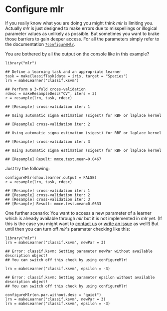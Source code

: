 Configure mlr
=============

If you really know what you are doing you might think *mlr* is limiting you.
Actually *mlr* is just designed to make errors due to misspellings or illogical parameter values as unlikely as possible.
But sometimes you want to brake those barriers to gain deeper access.
For all the parameters simply refer to the documentation [`?configureMlr`](http://berndbischl.github.io/mlr/man/configureMlr.html).

You are bothered by all the output on the console like in this example?

```splus
library("mlr")

## Define a learning task and an appropriate learner
task = makeClassifTask(data = iris, target = "Species")
lrn = makeLearner("classif.ksvm")

## Perform a 3-fold cross-validation
rdesc = makeResampleDesc("CV", iters = 3)
r = resample(lrn, task, rdesc)
```

```
## [Resample] cross-validation iter: 1
```

```
## Using automatic sigma estimation (sigest) for RBF or laplace kernel
```

```
## [Resample] cross-validation iter: 2
```

```
## Using automatic sigma estimation (sigest) for RBF or laplace kernel
```

```
## [Resample] cross-validation iter: 3
```

```
## Using automatic sigma estimation (sigest) for RBF or laplace kernel
```

```
## [Resample] Result: mmce.test.mean=0.0467
```

Just try the following:

```splus
configureMlr(show.learner.output = FALSE)
r = resample(lrn, task, rdesc)
```

```
## [Resample] cross-validation iter: 1
## [Resample] cross-validation iter: 2
## [Resample] cross-validation iter: 3
## [Resample] Result: mmce.test.mean=0.0533
```


One further scenario:
You want to access a new parameter of a learner which is already available through *mlr* but it is not implemented in *mlr* yet.
(If this is the case you might want to [contact us](https://github.com/berndbischl/mlr#get-in-touch) or [write an issue](https://github.com/berndbischl/mlr/issues/new) as well!)
But until then you can turn off *mlr*'s paramater checking like this:

```splus
library("mlr")
lrn = makeLearner("classif.ksvm", newPar = 3)
```

```
## Error: classif.ksvm: Setting parameter newPar without available description object!
## You can switch off this check by using configureMlr!
```

```splus
lrn = makeLearner("classif.ksvm", epsilon = -3)
```

```
## Error: classif.ksvm: Setting parameter epsilon without available description object!
## You can switch off this check by using configureMlr!
```

```splus
configureMlr(on.par.without.desc = "quiet")
lrn = makeLearner("classif.ksvm", newPar = 3)
lrn = makeLearner("classif.ksvm", epsilon = -3)
```


